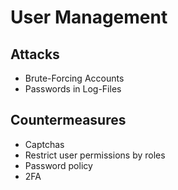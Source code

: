 # User Management

## Attacks

- Brute-Forcing Accounts
- Passwords in Log-Files

## Countermeasures

- Captchas
- Restrict user permissions by roles
- Password policy
- 2FA
